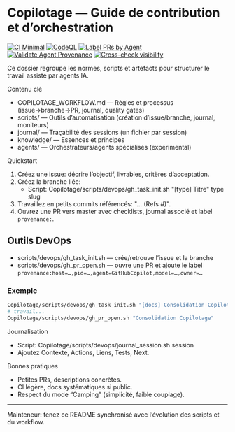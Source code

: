 # Copilotage — Guide de contribution et d’orchestration

[![CI Minimal](https://github.com/stephanedenis/PaniniFS/actions/workflows/paniniFS-ci.yml/badge.svg)](https://github.com/stephanedenis/PaniniFS/actions/workflows/paniniFS-ci.yml)
[![CodeQL](https://github.com/stephanedenis/PaniniFS/actions/workflows/codeql.yml/badge.svg)](https://github.com/stephanedenis/PaniniFS/actions/workflows/codeql.yml)
[![Label PRs by Agent](https://github.com/stephanedenis/PaniniFS/actions/workflows/label-agent.yml/badge.svg)](https://github.com/stephanedenis/PaniniFS/actions/workflows/label-agent.yml)
[![Validate Agent Provenance](https://github.com/stephanedenis/PaniniFS/actions/workflows/validate-agent-provenance.yml/badge.svg)](https://github.com/stephanedenis/PaniniFS/actions/workflows/validate-agent-provenance.yml)
[![Cross-check visibility](https://github.com/stephanedenis/PaniniFS/actions/workflows/cross-check-visibility.yml/badge.svg)](https://github.com/stephanedenis/PaniniFS/actions/workflows/cross-check-visibility.yml)

Ce dossier regroupe les normes, scripts et artefacts pour structurer le travail assisté par agents IA.

Contenu clé
- COPILOTAGE_WORKFLOW.md — Règles et processus (issue→branche→PR, journal, quality gates)
- scripts/ — Outils d’automatisation (création d’issue/branche, journal, moniteurs)
- journal/ — Traçabilité des sessions (un fichier par session)
- knowledge/ — Essences et principes
- agents/ — Orchestrateurs/agents spécialisés (expérimental)

Quickstart
1) Créez une issue: décrire l’objectif, livrables, critères d’acceptation.
2) Créez la branche liée:
   - Script: Copilotage/scripts/devops/gh_task_init.sh "[type] Titre" type slug
3) Travaillez en petits commits référencés: "… (Refs #<num>)".
4) Ouvrez une PR vers master avec checklists, journal associé et label `provenance:`.

## Outils DevOps
- scripts/devops/gh_task_init.sh — crée/retrouve l’issue et la branche
- scripts/devops/gh_pr_open.sh — ouvre une PR et ajoute le label `provenance:host=…,pid=…,agent=GitHubCopilot,model=…,owner=…`

### Exemple
```bash
Copilotage/scripts/devops/gh_task_init.sh "[docs] Consolidation Copilotage" docs copilotage-docs
# travail...
Copilotage/scripts/devops/gh_pr_open.sh "Consolidation Copilotage"
```

Journalisation
- Script: Copilotage/scripts/devops/journal_session.sh session
- Ajoutez Contexte, Actions, Liens, Tests, Next.

Bonnes pratiques
- Petites PRs, descriptions concrètes.
- CI légère, docs systématiques si public.
- Respect du mode “Camping” (simplicité, faible couplage).

---
Mainteneur: tenez ce README synchronisé avec l’évolution des scripts et du workflow.